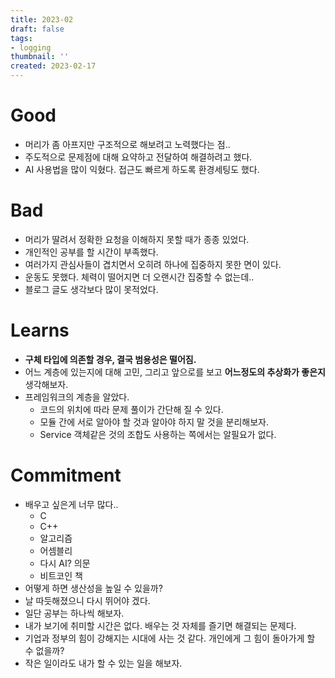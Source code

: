 ```yaml
---
title: 2023-02
draft: false
tags:
- logging
thumbnail: ''
created: 2023-02-17
---
```


# Good

* 머리가 좀 아프지만 구조적으로 해보려고 노력했다는 점..
* 주도적으로 문제점에 대해 요약하고 전달하여 해결하려고 했다.
* AI 사용법을 많이 익혔다. 접근도 빠르게 하도록 환경세팅도 했다.

# Bad

* 머리가 딸려서 정확한 요청을 이해하지 못할 때가 종종 있었다.
* 개인적인 공부를 할 시간이 부족했다.
* 여러가지 관심사들이 겹치면서 오히려 하나에 집중하지 못한 면이 있다.
* 운동도 못했다. 체력이 떨어지면 더 오랜시간 집중할 수 없는데..
* 블로그 글도 생각보다 많이 못적었다.

# Learns

* **구체 타입에 의존할 경우, 결국 범용성은 떨어짐.**
* 어느 계층에 있는지에 대해 고민, 그리고 앞으로를 보고 **어느정도의 추상화가 좋은지** 생각해보자.
* 프레임워크의 계층을 알았다.
  * 코드의 위치에 따라 문제 풀이가 간단해 질 수 있다.
  * 모듈 간에 서로 알아야 할 것과 알아야 하지 말 것을 분리해보자.
  * Service 객체같은 것의 조합도 사용하는 쪽에서는 알필요가 없다.

# Commitment

* 배우고 싶은게 너무 많다..
  * C
  * C++
  * 알고리즘
  * 어셈블리
  * 다시 AI? 의문
  * 비트코인 책
* 어떻게 하면 생산성을 높일 수 있을까?
* 날 따듯해졌으니 다시 뛰어야 겠다.
* 일단 공부는 하나씩 해보자.
* 내가 보기에 취미할 시간은 없다. 배우는 것 자체를 즐기면 해결되는 문제다.
* 기업과 정부의 힘이 강해지는 시대에 사는 것 같다. 개인에게 그 힘이 돌아가게 할 수 없을까?
* 작은 일이라도 내가 할 수 있는 일을 해보자.
